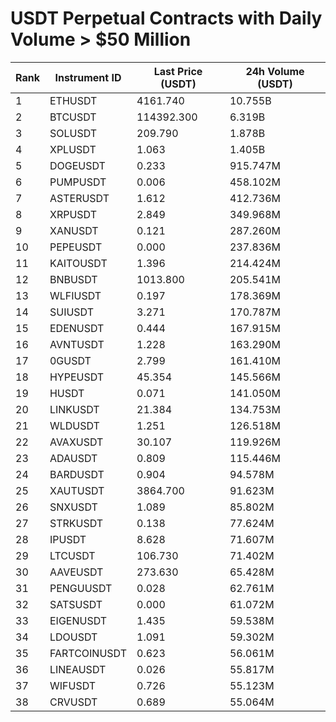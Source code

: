 # USDT Perpetual Contracts with Daily Volume > $50 Million

| Rank | Instrument ID | Last Price (USDT) | 24h Volume (USDT) |
|------|---------------|-------------------|-------------------|
| 1 | ETHUSDT | 4161.740 | 10.755B |
| 2 | BTCUSDT | 114392.300 | 6.319B |
| 3 | SOLUSDT | 209.790 | 1.878B |
| 4 | XPLUSDT | 1.063 | 1.405B |
| 5 | DOGEUSDT | 0.233 | 915.747M |
| 6 | PUMPUSDT | 0.006 | 458.102M |
| 7 | ASTERUSDT | 1.612 | 412.736M |
| 8 | XRPUSDT | 2.849 | 349.968M |
| 9 | XANUSDT | 0.121 | 287.260M |
| 10 | PEPEUSDT | 0.000 | 237.836M |
| 11 | KAITOUSDT | 1.396 | 214.424M |
| 12 | BNBUSDT | 1013.800 | 205.541M |
| 13 | WLFIUSDT | 0.197 | 178.369M |
| 14 | SUIUSDT | 3.271 | 170.787M |
| 15 | EDENUSDT | 0.444 | 167.915M |
| 16 | AVNTUSDT | 1.228 | 163.290M |
| 17 | 0GUSDT | 2.799 | 161.410M |
| 18 | HYPEUSDT | 45.354 | 145.566M |
| 19 | HUSDT | 0.071 | 141.050M |
| 20 | LINKUSDT | 21.384 | 134.753M |
| 21 | WLDUSDT | 1.251 | 126.518M |
| 22 | AVAXUSDT | 30.107 | 119.926M |
| 23 | ADAUSDT | 0.809 | 115.446M |
| 24 | BARDUSDT | 0.904 | 94.578M |
| 25 | XAUTUSDT | 3864.700 | 91.623M |
| 26 | SNXUSDT | 1.089 | 85.802M |
| 27 | STRKUSDT | 0.138 | 77.624M |
| 28 | IPUSDT | 8.628 | 71.607M |
| 29 | LTCUSDT | 106.730 | 71.402M |
| 30 | AAVEUSDT | 273.630 | 65.428M |
| 31 | PENGUUSDT | 0.028 | 62.761M |
| 32 | SATSUSDT | 0.000 | 61.072M |
| 33 | EIGENUSDT | 1.435 | 59.538M |
| 34 | LDOUSDT | 1.091 | 59.302M |
| 35 | FARTCOINUSDT | 0.623 | 56.061M |
| 36 | LINEAUSDT | 0.026 | 55.817M |
| 37 | WIFUSDT | 0.726 | 55.123M |
| 38 | CRVUSDT | 0.689 | 55.064M |
